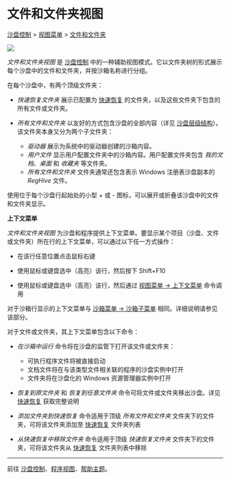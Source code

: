 # 文件和文件夹视图

[沙盘控制](SandboxieControl.md) > [视图菜单](ViewMenu.md) > [文件和文件夹](ViewMenu.md#files-and-folders)

![](../Media/FileViewFavIcon.png)

_文件和文件夹视图_ 是 [沙盘控制](SandboxieControl.md) 中的一种辅助视图模式。它以文件夹树的形式展示每个沙盘中的文件和文件夹，并按沙箱名称进行分组。

在每个沙盘中，有两个顶级文件夹：

*   _快速恢复文件夹_ 展示已配置为 [快速恢复](QuickRecovery.md) 的文件夹，以及这些文件夹下包含的所有文件或文件夹。

*   _所有文件和文件夹_ 以友好的方式包含沙盘的全部内容（详见 [沙盘层级结构](SandboxHierarchy.md#files)）。该文件夹本身又分为两个子文件夹：
    *   _驱动器_ 展示为系统中的驱动器创建的沙箱内容。
    *   _用户文件_ 显示用户配置文件夹中的沙箱内容。用户配置文件夹包含 _我的文档_、_桌面_ 和 _收藏夹_ 等文件夹。
    *   _所有文件和文件夹_ 文件夹通常还包含表示 Windows 注册表沙盘副本的 _RegHive_ 文件。

使用位于每个沙盘行起始处的小型 _+_ 或 _-_ 图标，可以展开或折叠该沙盘中的文件和文件夹显示。

**上下文菜单**

_文件和文件夹视图_ 为沙盘和程序提供上下文菜单。要显示某个项目（沙盘、文件或文件夹）所在行的上下文菜单，可以通过以下任一方式操作：

*   在该行任意位置点击鼠标右键

*   使用鼠标或键盘选中（高亮）该行，然后按下 Shift+F10

*   使用鼠标或键盘选中（高亮）该行，然后通过 [视图菜单 -> 上下文菜单](ViewMenu.md#context-menu) 命令调用

对于沙箱行显示的上下文菜单与 [沙箱菜单 -> 沙箱子菜单](SandboxMenu.md#sandbox-sub-menu) 相同。详细说明请参见该部分。

对于文件或文件夹，其上下文菜单包含以下命令：

*   _在沙箱中运行_ 命令将在沙盘的监管下打开该文件或文件夹：
    *   可执行程序文件将被直接启动
    *   文档文件将在与该类型文件相关联的程序的沙盘实例中打开
    *   文件夹将在沙盘化的 Windows 资源管理器实例中打开

*   _恢复到原文件夹_ 和 _恢复到任意文件夹_ 命令可将文件或文件夹移出沙盘。详见 [快速恢复](QuickRecovery.md) 获取完整说明

*   _添加文件夹到快速恢复_ 命令适用于顶级 _所有文件和文件夹_ 文件夹下的文件夹，可将该文件夹添加至 [快速恢复](QuickRecovery.md) 文件夹列表

*   _从快速恢复中移除文件夹_ 命令适用于顶级 _快速恢复文件夹_ 文件夹下的文件夹，可将该文件夹从 [快速恢复](QuickRecovery.md) 文件夹列表中移除

* * *

前往 [沙盘控制](SandboxieControl.md)、[程序视图](ProgramsView.md)、[帮助主题](HelpTopics.md)。
